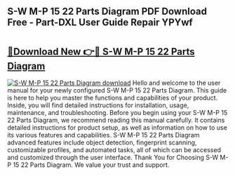 ## S-W M-P 15 22 Parts Diagram PDF Download Free - Part-DXL User Guide Repair YPYwf

# <h2><a href="http://dfncec.blite.top/?on=S-W+M-P+15+22+Parts+Diagram">🔗Download New 👉🔴 S-W M-P 15 22 Parts Diagram</a></h2>

[![S-W M-P 15 22 Parts Diagram download](https://i.imgur.com/lujVjoI.png)](http://dfncec.blite.top/?on=S-W+M-P+15+22+Parts+Diagram)
Hello and welcome to the user manual for your newly configured S-W M-P 15 22 Parts Diagram. This guide is here to help you master the functions and capabilities of your product. Inside, you will find detailed instructions for installation, usage, maintenance, and troubleshooting. Before you begin using your S-W M-P 15 22 Parts Diagram, we recommend reading this manual carefully. It contains detailed instructions for product setup, as well as information on how to use its various features and capabilities. S-W M-P 15 22 Parts Diagram advanced features include object detection, fingerprint scanning, customizable profiles, and automated tasks, all of which can be accessed and customized through the user interface. Thank You for Choosing S-W M-P 15 22 Parts Diagram. We value your trust and support.
